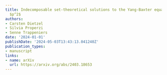 ```yaml
---
title: Indecomposable set-theoretical solutions to the Yang-Baxter equation of size
  $p^2$
authors:
- Carsten Dietzel
- Silvia Properzi
- Senne Trappeniers
date: '2024-01-01'
publishDate: '2024-05-03T13:43:13.041240Z'
publication_types:
- manuscript
links:
- name: arXiv
  url: https://arxiv.org/abs/2403.18653
---
```


